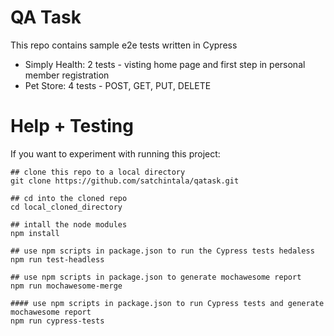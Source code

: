# QA Task

This repo contains sample e2e tests written in Cypress
* Simply Health: 2 tests - visting home page and first step in personal member registration
* Pet Store: 4 tests - POST, GET, PUT, DELETE

#  Help + Testing #

If you want to experiment with running this project:
```
## clone this repo to a local directory
git clone https://github.com/satchintala/qatask.git

## cd into the cloned repo
cd local_cloned_directory
  
## intall the node modules
npm install

## use npm scripts in package.json to run the Cypress tests hedaless
npm run test-headless

## use npm scripts in package.json to generate mochawesome report
npm run mochawesome-merge
        
#### use npm scripts in package.json to run Cypress tests and generate mochawesome report
npm run cypress-tests
```
